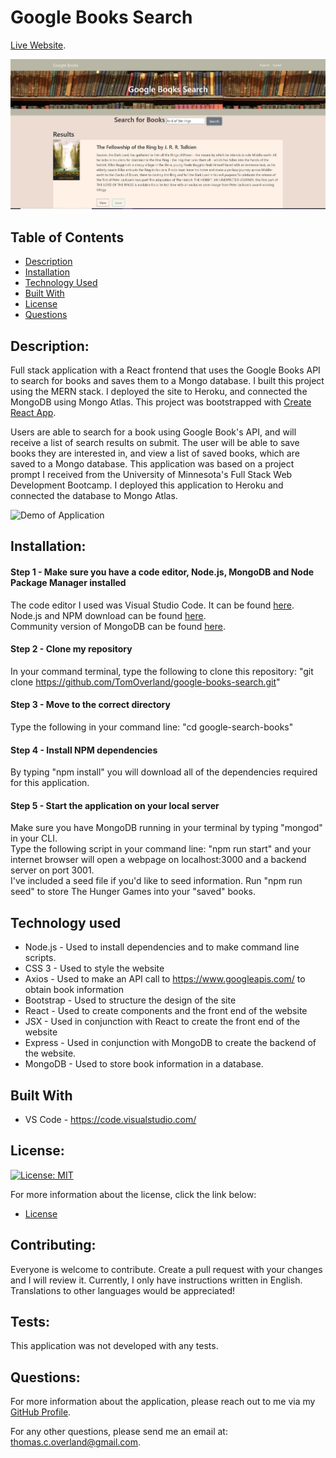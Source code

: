 # Google Books Search

[Live Website](https://damp-shelf-31146.herokuapp.com/).

![Screenshot of Application](https://github.com/TomOverland/google-books-search/blob/main/client/public/assets/screenshot-of-google-books-search.JPG)


## Table of Contents

- [Description](#description)
- [Installation](#installation)
- [Technology Used](#technology-used)
- [Built With](#built-with)
- [License](#license)
- [Questions](#questions)


## Description:

Full stack application with a React frontend that uses the Google Books API to search for books and saves them to a Mongo database.  I built this project using the MERN stack. I deployed the site to Heroku, and connected the MongoDB using Mongo Atlas.  This project was bootstrapped with [Create React App](https://github.com/facebook/create-react-app).

Users are able to search for a book using Google Book's API, and will receive a list of search results on submit.  The user will be able to save books they are interested in, and view a list of saved books, which are saved to a Mongo database. This application was based on a project prompt I received from the University of Minnesota's Full Stack Web Development Bootcamp. I deployed this application to Heroku and connected the database to Mongo Atlas.

![Demo of Application](https://github.com/TomOverland/google-books-search/blob/main/client/public/assets/demo-google-books-search.gif)


## Installation:

#### Step 1 - Make sure you have a code editor, Node.js, MongoDB and Node Package Manager installed

The code editor I used was Visual Studio Code. It can be found [here](https://code.visualstudio.com/download).  
Node.js and NPM download can be found [here](https://nodejs.org/en/).  
Community version of MongoDB can be found [here](https://www.mongodb.com/try/download/community).

#### Step 2 - Clone my repository

In your command terminal, type the following to clone this repository: "git clone https://github.com/TomOverland/google-books-search.git"

#### Step 3 - Move to the correct directory

Type the following in your command line: "cd google-search-books"

#### Step 4 - Install NPM dependencies

By typing "npm install" you will download all of the dependencies required for this application.

#### Step 5 - Start the application on your local server

Make sure you have MongoDB running in your terminal by typing "mongod" in your CLI.  
Type the following script in your command line: "npm run start" and your internet browser will open a webpage on localhost:3000 and a backend server on port 3001.  
I've included a seed file if you'd like to seed information. Run "npm run seed" to store The Hunger Games into your "saved" books.

## Technology used
* Node.js - Used to install dependencies and to make command line scripts.
* CSS 3 - Used to style the website
* Axios - Used to make an API call to https://www.googleapis.com/ to obtain book information
* Bootstrap - Used to structure the design of the site
* React - Used to create components and the front end of the website
* JSX - Used in conjunction with React to create the front end of the website
* Express - Used in conjunction with MongoDB to create the backend of the website.
* MongoDB - Used to store book information in a database.

## Built With
* VS Code - https://code.visualstudio.com/

## License:

[![License: MIT](https://img.shields.io/badge/License-MIT-yellow.svg)](https://opensource.org/licenses/MIT)

For more information about the license, click the link below:

- [License](https://opensource.org/licenses/)

## Contributing:

Everyone is welcome to contribute. Create a pull request with your changes and I will review it. Currently, I only have instructions written in English. Translations to other languages would be appreciated!

## Tests:

This application was not developed with any tests.

## Questions:

For more information about the application, please reach out to me via my [GitHub Profile](https://github.com/TomOverland).

For any other questions, please send me an email at: thomas.c.overland@gmail.com.

